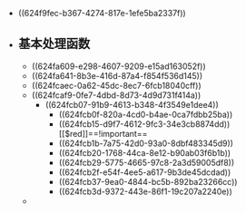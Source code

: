- ((624f9fec-b367-4274-817e-1efe5ba2337f))
- ## 基本处理函数
	- ((624fa609-e298-4607-9209-e15ad163052f))
	- ((624fa641-8b3e-416d-87a4-f854f536d145))
	- ((624fcaec-0a62-45dc-8ec7-6fcb18040cff))
	- ((624fcaf9-0fe7-4dbd-8d73-4d9d731f414a))
		- ((624fcb07-91b9-4613-b348-4f3549e1dee4))
			- ((624fcb0f-820a-4cd0-b4ae-0ca7fdbb25ba))
			- ((624fcb15-d9f7-4612-9fc3-34e3cb8874dd)) [[$red]]==!important==
			- ((624fcb1b-7a75-42d0-93a0-8dbf483345d9))
			- ((624fcb20-1768-44ca-8e12-b90ab03f6b1b))
			- ((624fcb29-5775-4665-97c8-2a3d59005df8))
			- ((624fcb2f-e54f-4ee5-a617-9b3de45dcdad))
			- ((624fcb37-9ea0-4844-bc5b-892ba23266cc))
			- ((624fcb3d-9372-443e-86f1-19c207a2240e))
	-